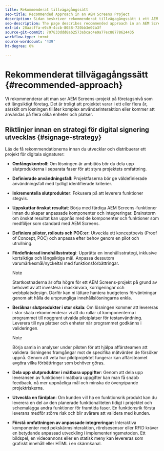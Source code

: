 ```yaml
---
title: Rekommenderat tillvägagångssätt
seo-title: Recommended Approach in an AEM Screens Project
description: Sidan beskriver rekommenderat tillvägagångssätt i ett AEM Screens-projekt
seo-description: The page describes recommended approach in an AEM Screens project
exl-id: 28aacffa-e9c9-4ccb-8038-720bb3e02a3f
source-git-commit: 707833ddd8ab2573abcac4e9a77ec88778624435
workflow-type: tm+mt
source-wordcount: '439'
ht-degree: 0%

---
```


# Rekommenderat tillvägagångssätt {#recommended-approach}

Vi rekommenderar att man ser AEM Screens-projekt på företagsnivå som ett långsiktigt företag. Det är troligt att projektet varar i ett eller flera år, särskilt om lösningen tillåter komplex användarinteraktion eller kommer att användas på flera olika enheter och platser.

## Riktlinjer innan en strategi för digital signering utvecklas {#signage-strategy}

Läs de få rekommendationerna innan du utvecklar och distribuerar ett projekt för digitala signaturer:

* **Omfångskontroll**: Om lösningen är ambitiös bör du dela upp slutprodukterna i separata faser för att styra projektets omfattning.

* **Definierade användningsfall**: Projektfaserna bör ge väldefinierade användningsfall med tydligt identifierade kriterier.

* **Inkrementella slutprodukter**: Fokusera på att leverera funktioner stegvis.

* **Uppskattar önskat resultat**: Börja med färdiga AEM Screens-funktioner innan du skapar anpassade komponenter och integreringar. Brainstorm om önskat resultat kan uppnås med de komponenter och funktioner som medföljer som standard med AEM Screens.

* **Definiera piloter, rollouts och POC:er**: Utveckla ett konceptbevis (Proof of Concept, POC) och anpassa efter behov genom en pilot och utrullning.

* **Fördefinierad innehållsstrategi**: Upprätta en innehållsstrategi, inklusive kortsiktiga och långsiktiga mål. Anpassa dessutom varumärkesmål/nyckeltal med funktionsförbättringar.

   >[!NOTE]
   >
   > Startkostnaderna är ofta högre för ett AEM Screens-projekt på grund av behovet av att investera i maskinvara, korrigeringar och webbplatsdesign. Därför kan ni lättare hantera budgetens förväntningar genom att hålla de ursprungliga innehållslösningarna enkla.

* **Beräknar slutprodukter i stor skala**: Om lösningen kommer att levereras i stor skala rekommenderar vi att du rullar ut komponenterna i programmet till noggrant utvalda pilotplatser för testanvändning. Leverera till nya platser och enheter när programmet godkänns i valideringen.

   >[!NOTE]
   >
   > Börja samla in analyser under piloten för att hjälpa affärsteamen att validera lösningens framgångar mot de specifika mätvärden de försöker uppnå. Genom att veta hur pilotprojektet fungerar kan affärsteamet avgöra vilka förbättringar som behöver göras.

* **Dela upp slutprodukter i mätbara uppgifter**: Genom att dela upp leveransen av funktioner i mätbara uppgifter kan man få snabb feedback, nå mer uppnåeliga mål och minska de övergripande projektriskerna.

* **Utveckla en färdplan**: Om kunden vill ha en funktionsrik produkt kan du leverera en del av den planerade funktionaliteten tidigt i projektet och schemalägga andra funktioner för framtida faser. En funktionsrik första leverans medför större risk och blir svårare att validera med kunden.

* **Förstå omfattningen av anpassade integreringar**: Interaktiva komponenter med pekskärmsinteraktion, rörelsesensor eller RFID kräver en betydande anpassad utveckling i implementeringsmetoden. Ett bildspel, en videoannons eller en statisk meny kan levereras som grafiskt innehåll eller HTML i en skärmkanal.
